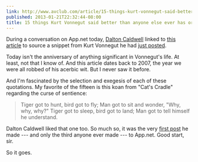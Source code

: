 ```yaml
---
link: http://www.avclub.com/article/15-things-kurt-vonnegut-said-better-than-anyone-el-1858
published: 2013-01-21T22:32:44-08:00
title: 15 things Kurt Vonnegut said better than anyone else ever has or will
---
```

During a conversation on App.net today, [Dalton Caldwell](https://alpha.app.net/dalton) linked to [this article](http://www.avclub.com/article/15-things-kurt-vonnegut-said-better-than-anyone-el-1858) to source a snippet from Kurt Vonnegut he had [just posted](https://alpha.app.net/dalton/post/2560428).

Today isn't the anniversary of anything significant in Vonnegut's life. At least, not that I know of. And this article dates back to 2007, the year we were all robbed of his acerbic wit. But I never saw it before.

And I'm fascinated by the selection and exegesis of each of these quotations. My favorite of the fifteen is this koan from "Cat's Cradle" regarding the curse of sentience:

> Tiger got to hunt, bird got to fly; Man got to sit and wonder, "Why, why, why?" Tiger got to sleep, bird got to land; Man got to tell himself he understand.

Dalton Caldwell liked that one too. So much so, it was the very [first post](https://alpha.app.net/dalton/post/3) he made --- and only the third anyone ever made --- to App.net. Good start, sir.

So it goes.
